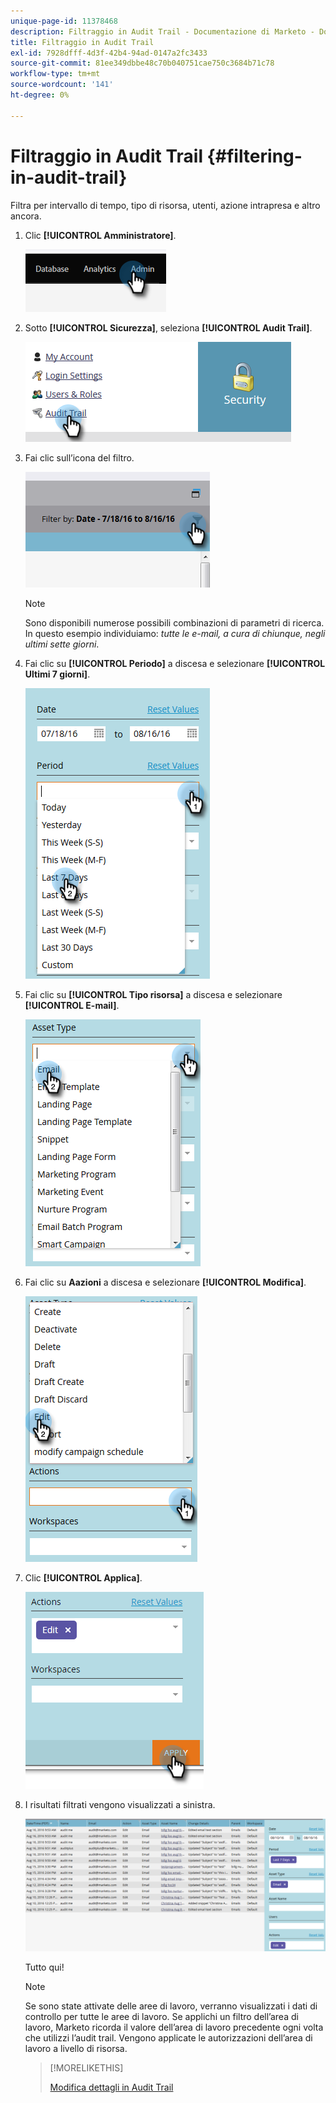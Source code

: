 ```yaml
---
unique-page-id: 11378468
description: Filtraggio in Audit Trail - Documentazione di Marketo - Documentazione del prodotto
title: Filtraggio in Audit Trail
exl-id: 7928dfff-4d3f-42b4-94ad-0147a2fc3433
source-git-commit: 81ee349dbbe48c70b040751cae750c3684b71c78
workflow-type: tm+mt
source-wordcount: '141'
ht-degree: 0%

---
```


# Filtraggio in Audit Trail {#filtering-in-audit-trail}

Filtra per intervallo di tempo, tipo di risorsa, utenti, azione intrapresa e altro ancora.

1. Clic **[!UICONTROL Amministratore]**.

   ![](assets/filtering-in-audit-trail-1.png)

1. Sotto **[!UICONTROL Sicurezza]**, seleziona **[!UICONTROL Audit Trail]**.

   ![](assets/filtering-in-audit-trail-2.png)

1. Fai clic sull’icona del filtro.

   ![](assets/filtering-in-audit-trail-3.png)

   >[!NOTE]
   >
   >Sono disponibili numerose possibili combinazioni di parametri di ricerca. In questo esempio individuiamo: _tutte le e-mail, a cura di chiunque, negli ultimi sette giorni_.

1. Fai clic su **[!UICONTROL Periodo]** a discesa e selezionare **[!UICONTROL Ultimi 7 giorni]**.

   ![](assets/filtering-in-audit-trail-4.png)

1. Fai clic su **[!UICONTROL Tipo risorsa]** a discesa e selezionare **[!UICONTROL E-mail]**.

   ![](assets/filtering-in-audit-trail-5.png)

1. Fai clic su **Aazioni** a discesa e selezionare **[!UICONTROL Modifica]**.

   ![](assets/filtering-in-audit-trail-6.png)

1. Clic **[!UICONTROL Applica]**.

   ![](assets/filtering-in-audit-trail-7.png)

1. I risultati filtrati vengono visualizzati a sinistra.

   ![](assets/filtering-in-audit-trail-8.png)

   Tutto qui!

   >[!NOTE]
   >
   >Se sono state attivate delle aree di lavoro, verranno visualizzati i dati di controllo per tutte le aree di lavoro. Se applichi un filtro dell’area di lavoro, Marketo ricorda il valore dell’area di lavoro precedente ogni volta che utilizzi l’audit trail. Vengono applicate le autorizzazioni dell’area di lavoro a livello di risorsa.

   >[!MORELIKETHIS]
   >
   >[Modifica dettagli in Audit Trail](/help/marketo/product-docs/administration/audit-trail/change-details-in-audit-trail.md)
